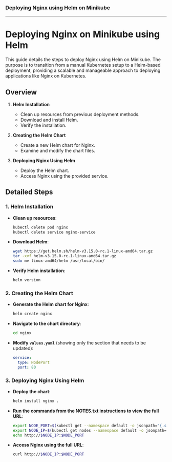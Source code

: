 ### Deploying Nginx using Helm on Minikube

---

# Deploying Nginx on Minikube using Helm

This guide details the steps to deploy Nginx using Helm on Minikube. 
The purpose is to transition from a manual Kubernetes setup to a Helm-based deployment, providing a scalable and manageable approach to deploying applications like Nginx on Kubernetes.

## Overview

1. **Helm Installation**
   - Clean up resources from previous deployment methods.
   - Download and install Helm.
   - Verify the installation.

2. **Creating the Helm Chart**
   - Create a new Helm chart for Nginx.
   - Examine and modify the chart files.

3. **Deploying Nginx Using Helm**
   - Deploy the Helm chart.
   - Access Nginx using the provided service.

## Detailed Steps

### 1. Helm Installation
- **Clean up resources**:
  ```bash
  kubectl delete pod nginx
  kubectl delete service nginx-service
  ```
- **Download Helm**:
  ```bash
  wget https://get.helm.sh/helm-v3.15.0-rc.1-linux-amd64.tar.gz
  tar -xvf helm-v3.15.0-rc.1-linux-amd64.tar.gz
  sudo mv linux-amd64/helm /usr/local/bin/
  ```
- **Verify Helm installation**:
  ```bash
  helm version
  ```

### 2. Creating the Helm Chart
- **Generate the Helm chart for Nginx**:
  ```bash
  helm create nginx
  ```
- **Navigate to the chart directory**:
  ```bash
  cd nginx
  ```
- **Modify `values.yaml`** (showing only the section that needs to be updated):
  ```yaml
  service:
    type: NodePort
    port: 80
  ```

### 3. Deploying Nginx Using Helm
- **Deploy the chart**:
  ```bash
  helm install nginx .
  ```
- **Run the commands from the NOTES.txt instructions to view the full URL**:
  ```bash
  export NODE_PORT=$(kubectl get --namespace default -o jsonpath="{.spec.ports[0].nodePort}" services nginx)
  export NODE_IP=$(kubectl get nodes --namespace default -o jsonpath="{.items[0].status.addresses[0].address}")
  echo http://$NODE_IP:$NODE_PORT
  ```
- **Access Nginx using the full URL**:
  ```bash
  curl http://$NODE_IP:$NODE_PORT
  ```
